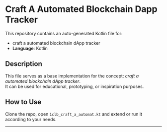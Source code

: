 # Craft A Automated Blockchain Dapp Tracker

This repository contains an auto-generated Kotlin file for:

- craft a automated blockchain dApp tracker
- **Language**: Kotlin

## Description

This file serves as a base implementation for the concept: *craft a automated blockchain dApp tracker*.  
It can be used for educational, prototyping, or inspiration purposes.

## How to Use

Clone the repo, open `1clb_craft_a_automat.kt` and extend or run it according to your needs.

---


